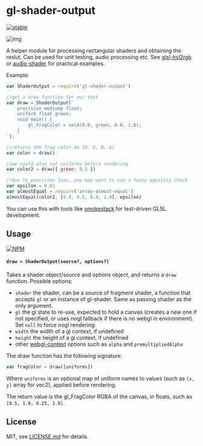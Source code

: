 # gl-shader-output

[![stable](http://badges.github.io/stability-badges/dist/stable.svg)](http://github.com/badges/stability-badges)

![img](http://i.imgur.com/bROGMVq.png)

A helper module for processing rectangular shaders and obtaining the reslut. Can be used for unit testing, audio processing etc. See [glsl-hsl2rgb](https://github.com/Jam3/glsl-hsl2rgb) or [audio-shader](https://github.com/audio-lab/audio-shader) for practical examples.

Example:

```js
var ShaderOutput = require('gl-shader-output')

//get a draw function for our test
var draw = ShaderOutput(`
    precision mediump float;
    uniform float green;
    void main() {
        gl_FragColor = vec4(0.0, green, 0.0, 1.0);
    }
`);

//returns the frag color as [R, G, B, A]
var color = draw()

//we could also set uniforms before rendering
var color2 = draw({ green: 0.5 })

//due to precision loss, you may want to use a fuzzy equality check
var epsilon = 0.01
var almostEqual = require('array-almost-equal')
almostEqual(color2, [0.0, 0.5, 0.0, 1.0], epsilon)
```

You can use this with tools like [smokestack](https://github.com/hughsk/smokestack) for test-driven GLSL development.

## Usage

[![NPM](https://nodei.co/npm/gl-shader-output.png)](https://www.npmjs.com/package/gl-shader-output)

#### `draw = ShaderOutput(source?, options?)`

Takes a shader object/source and options object, and returns a `draw` function. Possible options:

- `shader` the shader, can be a source of fragment shader, a function that accepts `gl` or an instance of gl-shader. Same as passing shader as the only argument.
- `gl` the gl state to re-use, expected to hold a canvas (creates a new one if not specified, or uses nogl fallback if there is no webgl in environment). Set `null` to force nogl rendering.
- `width` the width of a gl context, if undefined
- `height` the height of a gl context, if undefined
- other [webgl-context](https://www.npmjs.com/package/webgl-context) options such as `alpha` and `premultipliedAlpha`

The draw function has the following signature:

```js
var fragColor = draw([uniforms])
```

Where `uniforms` is an optional map of uniform names to values (such as `[x, y]` array for vec2), applied before rendering.

The return value is the gl_FragColor RGBA of the canvas, in floats, such as `[0.5, 1.0, 0.25, 1.0]`.

## License

MIT, see [LICENSE.md](http://github.com/Jam3/gl-shader-output/blob/master/LICENSE.md) for details.